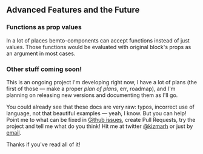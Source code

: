 ## Advanced Features and the Future

### Functions as prop values

In a lot of places bemto-components can accept functions instead of just values. Those functions would be evaluated with original block's props as an argument in most cases.

### Other stuff coming soon!

This is an ongoing project I'm developing right now, I have a lot of plans (the first of those — make a proper _plan of plans_, err, roadmap), and I'm planning on releasing new versions and documenting them as I'll go.

You could already see that these docs are very raw: typos, incorrect use of language, not that beautiful examples — yeah, I know. But you can help! Point me to what can be fixed in [Github issues](https://github.com/bemto/bemto-components/issues), create Pull Requests, try the project and tell me what do you think! Hit me at twitter [@kizmarh](https://twitter.com/kizmarh/) or just by [email](mailto:kizmarh@ya.ru).

Thanks if you've read all of it!
